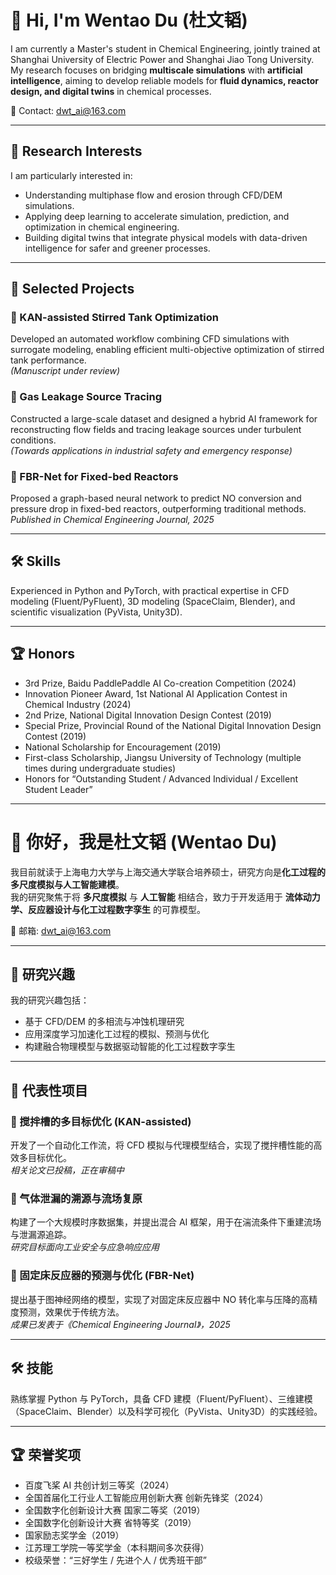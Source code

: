# 👋 Hi, I'm Wentao Du (杜文韬)

I am currently a Master's student in Chemical Engineering, jointly trained at Shanghai University of Electric Power and Shanghai Jiao Tong University.  
My research focuses on bridging **multiscale simulations** with **artificial intelligence**, aiming to develop reliable models for **fluid dynamics, reactor design, and digital twins** in chemical processes.  

📧 Contact: dwt_ai@163.com  

---

## 🌟 Research Interests
I am particularly interested in:
- Understanding multiphase flow and erosion through CFD/DEM simulations.  
- Applying deep learning to accelerate simulation, prediction, and optimization in chemical engineering.  
- Building digital twins that integrate physical models with data-driven intelligence for safer and greener processes.  

---

## 📂 Selected Projects
### 🔹 KAN-assisted Stirred Tank Optimization
Developed an automated workflow combining CFD simulations with surrogate modeling, enabling efficient multi-objective optimization of stirred tank performance.  
*(Manuscript under review)*  

### 🔹 Gas Leakage Source Tracing
Constructed a large-scale dataset and designed a hybrid AI framework for reconstructing flow fields and tracing leakage sources under turbulent conditions.  
*(Towards applications in industrial safety and emergency response)*  

### 🔹 FBR-Net for Fixed-bed Reactors
Proposed a graph-based neural network to predict NO conversion and pressure drop in fixed-bed reactors, outperforming traditional methods.  
*Published in Chemical Engineering Journal, 2025*  

---

## 🛠 Skills
Experienced in Python and PyTorch, with practical expertise in CFD modeling (Fluent/PyFluent), 3D modeling (SpaceClaim, Blender), and scientific visualization (PyVista, Unity3D).  

---

## 🏆 Honors
- 3rd Prize, Baidu PaddlePaddle AI Co-creation Competition (2024)  
- Innovation Pioneer Award, 1st National AI Application Contest in Chemical Industry (2024)  
- 2nd Prize, National Digital Innovation Design Contest (2019)  
- Special Prize, Provincial Round of the National Digital Innovation Design Contest (2019)  
- National Scholarship for Encouragement (2019)  
- First-class Scholarship, Jiangsu University of Technology (multiple times during undergraduate studies)  
- Honors for “Outstanding Student / Advanced Individual / Excellent Student Leader”  

---

# 👋 你好，我是杜文韬 (Wentao Du)

我目前就读于上海电力大学与上海交通大学联合培养硕士，研究方向是**化工过程的多尺度模拟与人工智能建模**。  
我的研究聚焦于将 **多尺度模拟** 与 **人工智能** 相结合，致力于开发适用于 **流体动力学、反应器设计与化工过程数字孪生** 的可靠模型。  

📧 邮箱: dwt_ai@163.com  

---

## 🌟 研究兴趣
我的研究兴趣包括：  
- 基于 CFD/DEM 的多相流与冲蚀机理研究  
- 应用深度学习加速化工过程的模拟、预测与优化  
- 构建融合物理模型与数据驱动智能的化工过程数字孪生  

---

## 📂 代表性项目
### 🔹 搅拌槽的多目标优化 (KAN-assisted)
开发了一个自动化工作流，将 CFD 模拟与代理模型结合，实现了搅拌槽性能的高效多目标优化。  
*相关论文已投稿，正在审稿中*  

### 🔹 气体泄漏的溯源与流场复原
构建了一个大规模时序数据集，并提出混合 AI 框架，用于在湍流条件下重建流场与泄漏源追踪。  
*研究目标面向工业安全与应急响应应用*  

### 🔹 固定床反应器的预测与优化 (FBR-Net)
提出基于图神经网络的模型，实现了对固定床反应器中 NO 转化率与压降的高精度预测，效果优于传统方法。  
*成果已发表于《Chemical Engineering Journal》，2025*  

---

## 🛠 技能
熟练掌握 Python 与 PyTorch，具备 CFD 建模（Fluent/PyFluent）、三维建模（SpaceClaim、Blender）以及科学可视化（PyVista、Unity3D）的实践经验。  

---

## 🏆 荣誉奖项
- 百度飞桨 AI 共创计划三等奖（2024）  
- 全国首届化工行业人工智能应用创新大赛 创新先锋奖（2024）  
- 全国数字化创新设计大赛 国家二等奖（2019）  
- 全国数字化创新设计大赛 省特等奖（2019）  
- 国家励志奖学金（2019）  
- 江苏理工学院一等奖学金（本科期间多次获得）  
- 校级荣誉：“三好学生 / 先进个人 / 优秀班干部”  
